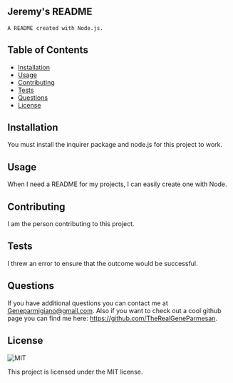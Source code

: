 ## Jeremy's README


    A README created with Node.js.

## Table of Contents 
- [Installation](#installation)
- [Usage](#usage)
- [Contributing](#contributing)
- [Tests](#tests)
- [Questions](#questions)
- [License](#license)


## Installation

You must install the inquirer package and node.js for this project to work.

## Usage

When I need a README for my projects, I can easily create one with Node.

## Contributing

I am the person contributing to this project.

## Tests

I threw an error to ensure that the outcome would be successful. 

## Questions

If you have additional questions you can contact me at Geneparmigiano@gmail.com. Also if you want to check out a cool github page you can find me here: https://github.com/TheRealGeneParmesan.

## License

![MIT](https://img.shields.io/badge/license-MIT-brightgreen)

This project is licensed under the MIT license.